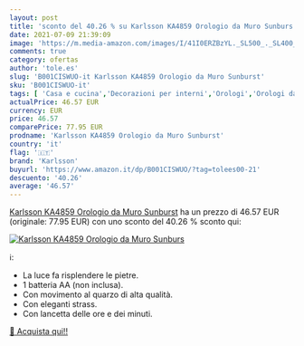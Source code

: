 ```yaml
---
layout: post
title: 'sconto del 40.26 % su Karlsson KA4859 Orologio da Muro Sunburs  '
date: 2021-07-09 21:39:09
image: 'https://m.media-amazon.com/images/I/41I0ERZBzYL._SL500_._SL400_.jpg'
comments: true
category: ofertas
author: 'tole.es'
slug: 'B001CISWUO-it Karlsson KA4859 Orologio da Muro Sunburst'
sku: 'B001CISWUO-it'
tags: [ 'Casa e cucina','Decorazioni per interni','Orologi','Orologi da parete','karlsson', ]
actualPrice: 46.57 EUR
currency: EUR
price: 46.57
comparePrice: 77.95 EUR
prodname: 'Karlsson KA4859 Orologio da Muro Sunburst'
country: 'it'
flag: '🇮🇹'
brand: 'Karlsson'
buyurl: 'https://www.amazon.it/dp/B001CISWUO/?tag=tolees00-21'
descuento: '40.26'
average: '46.57'
---
```


[Karlsson KA4859 Orologio da Muro Sunburst](https://www.amazon.it/dp/B001CISWUO/?tag=tolees00-21) ha un prezzo di 46.57 EUR (originale: 77.95 EUR) con uno sconto del 40.26 % sconto qui:

[![Karlsson KA4859 Orologio da Muro Sunburs](https://m.media-amazon.com/images/I/41I0ERZBzYL._SL500_._SL400_.jpg)](https://www.amazon.it/dp/B001CISWUO/?tag=tolees00-21)

ℹ️:

- La luce fa risplendere le pietre.
- 1 batteria AA (non inclusa).
- Con movimento al quarzo di alta qualità.
- Con eleganti strass.
- Con lancetta delle ore e dei minuti.

[🛒 Acquista qui!!](https://www.amazon.it/dp/B001CISWUO/?tag=tolees00-21)
